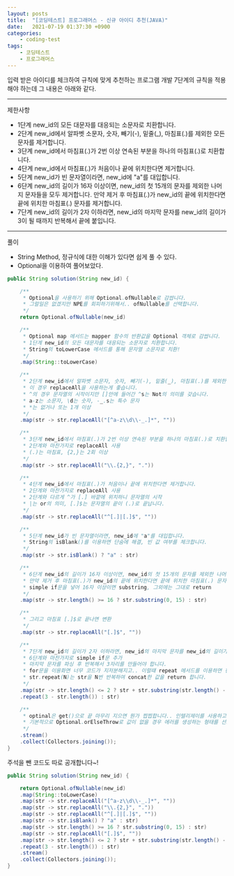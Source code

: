 ```yaml
---
layout: posts
title:  "[코딩테스트] 프로그래머스 - 신규 아이디 추천(JAVA)"
date:   2021-07-19 01:37:30 +0900
categories: 
    - coding-test 
tags:
    - 코딩테스트
    - 프로그래머스
---
```

입력 받은 아이디를 체크하여 규칙에 맞게 추천하는 프로그램 개발
7단계의 규칙을 적용해야 하는데 그 내용은 아래와 같다.

---
제한사항
- 1단계 new_id의 모든 대문자를 대응되는 소문자로 치환합니다.
- 2단계 new_id에서 알파벳 소문자, 숫자, 빼기(-), 밑줄(_), 마침표(.)를 제외한 모든 문자를 제거합니다.
- 3단계 new_id에서 마침표(.)가 2번 이상 연속된 부분을 하나의 마침표(.)로 치환합니다.
- 4단계 new_id에서 마침표(.)가 처음이나 끝에 위치한다면 제거합니다.
- 5단계 new_id가 빈 문자열이라면, new_id에 "a"를 대입합니다.
- 6단계 new_id의 길이가 16자 이상이면, new_id의 첫 15개의 문자를 제외한 나머지 문자들을 모두 제거합니다.
만약 제거 후 마침표(.)가 new_id의 끝에 위치한다면 끝에 위치한 마침표(.) 문자를 제거합니다.
- 7단계 new_id의 길이가 2자 이하라면, new_id의 마지막 문자를 new_id의 길이가 3이 될 때까지 반복해서 끝에 붙입니다.

---
풀이
- String Method, 정규식에 대한 이해가 있다면 쉽게 풀 수 있다.
- Optional을 이용하여 풀어보았다.

```java
public String solution(String new_id) {

    /**
     * Optional을 사용하기 위해 Optional.ofNullable로 감쌉니다.
     * 그럴일은 없겠지만 NPE를 회피하기위해서.. ofNullable를 선택합니다.
     */
    return Optional.ofNullable(new_id)

    /**
     * Optional map 메서드는 mapper 함수의 반환값을 Optional 객체로 감쌉니다.
     * 1단계 new_id의 모든 대문자를 대응되는 소문자로 치환합니다.
     * String의 toLowerCase 메서드를 통해 문자열 소문자로 치환!
     */
    .map(String::toLowerCase)

    /**
     * 2단계 new_id에서 알파벳 소문자, 숫자, 빼기(-), 밑줄(_), 마침표(.)를 제외한 모든 문자를 제거합니다.
     * 이 경우 replaceAll을 사용하는게 좋습니다.
     * ^의 경우 문자열의 시작이지만 []안에 들어간 ^s는 Not의 의미를 갖습니다.
     * a-z는 소문자, \d는 숫자, -_.s는 특수 문자
     * *는 없거나 또는 1개 이상
     */
    .map(str -> str.replaceAll("[^a-z\\d\\-_.]*", ""))

    /**
     * 3단계 new_id에서 마침표(.)가 2번 이상 연속된 부분을 하나의 마침표(.)로 치환합니다.
     * 2단계와 마찬가지로 replaceAll 사용
     * (.)는 마침표, {2,}는 2회 이상
     */
    .map(str -> str.replaceAll("\\.{2,}", "."))

    /**
     * 4단계 new_id에서 마침표(.)가 처음이나 끝에 위치한다면 제거합니다.
     * 2단계와 마찬가지로 replaceAll 사용
     * 2단계와 다르게 ^가 [.] 바깥에 위치하니 문자열의 시작
     * |는 or의 의미, [.]$는 문자열의 끝이 (.)로 끝납니다.
     */
    .map(str -> str.replaceAll("^[.]|[.]$", ""))

    /**
     * 5단계 new_id가 빈 문자열이라면, new_id에 "a"를 대입합니다.
     * String의 isBlank()를 이용하면 단숨에 해결, 빈 값 여부를 체크합니다.
     */
    .map(str -> str.isBlank() ? "a" : str)

    /**
     * 6단계 new_id의 길이가 16자 이상이면, new_id의 첫 15개의 문자를 제외한 나머지 문자들을 모두 제거합니다.
     * 만약 제거 후 마침표(.)가 new_id의 끝에 위치한다면 끝에 위치한 마침표(.) 문자를 제거합니다.
     * simple if문을 넣어 16자 이상이면 substring, 그외에는 그대로 return
     */
    .map(str -> str.length() >= 16 ? str.substring(0, 15) : str)

    /**
     * 그리고 마침표 [.]$로 끝나면 변환
     */
    .map(str -> str.replaceAll("[.]$", ""))

    /**
     * 7단계 new_id의 길이가 2자 이하라면, new_id의 마지막 문자를 new_id의 길이가 3이 될 때까지 반복해서 끝에 붙입니다.
     * 6단계와 마찬가지로 simple if문 추가
     * 마지막 문자를 파싱 후 반복해서 3자리를 만들어야 합니다.
     * for문을 이용화면 너무 코드가 지저분해지고.. 이럴떄 repeat 메서드를 이용하면 편합니다.
     * str.repeat(N)는 str을 N번 반복하여 concat한 값을 return 합니다.
     */
    .map(str -> str.length() <= 2 ? str + str.substring(str.length() - 1)
    .repeat(3 - str.length()) : str)

    /**
     * optinal은 get()으로 끝 마무리 지으면 뭔가 찝찝합니다.. 인텔리제이를 사용하고 있으면 경고 문구가 노출되네요..
     * 기본적으로 Optional.orElseThrow로 값이 없을 경우 에러를 생성하는 형태를 선호하나 코딩테스트에 맞게 깔끔하게 할려면 Stream으로 변환합니다.
     */
    .stream()
    .collect(Collectors.joining());
}
```
주석을 뺀 코드도 따로 공개합니다~!

```java
public String solution(String new_id) {

    return Optional.ofNullable(new_id)
    .map(String::toLowerCase)
    .map(str -> str.replaceAll("[^a-z\\d\\-_.]*", ""))
    .map(str -> str.replaceAll("\\.{2,}", "."))
    .map(str -> str.replaceAll("^[.]|[.]$", ""))
    .map(str -> str.isBlank() ? "a" : str)
    .map(str -> str.length() >= 16 ? str.substring(0, 15) : str)
    .map(str -> str.replaceAll("[.]$", ""))
    .map(str -> str.length() <= 2 ? str + str.substring(str.length() - 1)
    .repeat(3 - str.length()) : str)
    .stream()
    .collect(Collectors.joining());
}
```